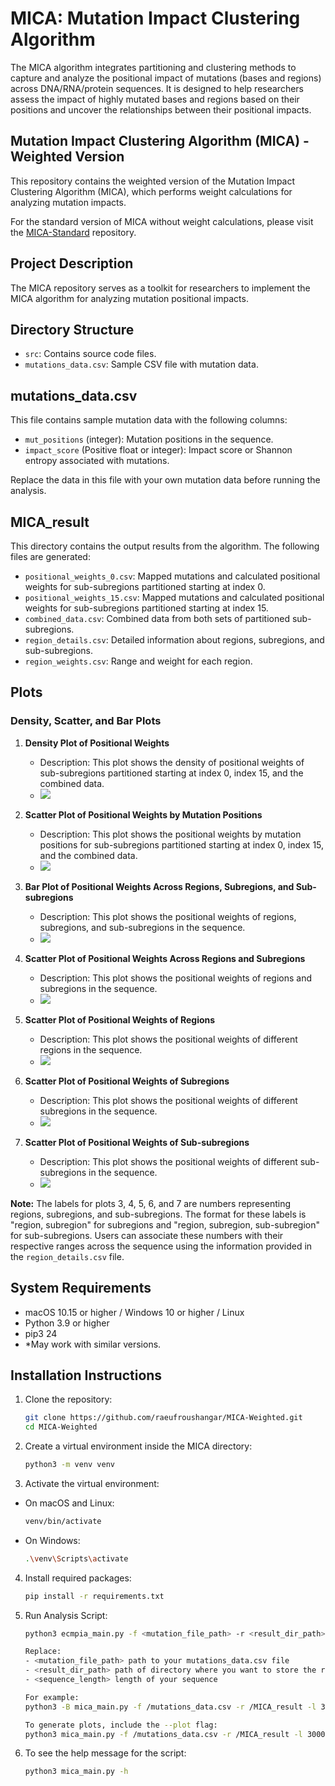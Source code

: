# MICA: Mutation Impact Clustering Algorithm

The MICA algorithm integrates partitioning and clustering methods to capture and analyze the positional impact of mutations (bases and regions) across DNA/RNA/protein sequences. It is designed to help researchers assess the impact of highly mutated bases and regions based on their positions and uncover the relationships between their positional impacts.

## Mutation Impact Clustering Algorithm (MICA) - Weighted Version

This repository contains the weighted version of the Mutation Impact Clustering Algorithm (MICA), which performs weight calculations for analyzing mutation impacts.

For the standard version of MICA without weight calculations, please visit the [MICA-Standard](https://github.com/yourusername/MICA-Standard) repository.

## Project Description

The MICA repository serves as a toolkit for researchers to implement the MICA algorithm for analyzing mutation positional impacts.

## Directory Structure

- `src`: Contains source code files.
- `mutations_data.csv`: Sample CSV file with mutation data.

## mutations_data.csv

This file contains sample mutation data with the following columns:
- `mut_positions` (integer): Mutation positions in the sequence.
- `impact_score` (Positive float or integer): Impact score or Shannon entropy associated with mutations.

Replace the data in this file with your own mutation data before running the analysis.

## MICA_result

This directory contains the output results from the algorithm. The following files are generated:
- `positional_weights_0.csv`: Mapped mutations and calculated positional weights for sub-subregions partitioned starting at index 0.
- `positional_weights_15.csv`: Mapped mutations and calculated positional weights for sub-subregions partitioned starting at index 15.
- `combined_data.csv`: Combined data from both sets of partitioned sub-subregions.
- `region_details.csv`: Detailed information about regions, subregions, and sub-subregions.
- `region_weights.csv`: Range and weight for each region.

## Plots

### Density, Scatter, and Bar Plots

1. **Density Plot of Positional Weights**
   - Description: This plot shows the density of positional weights of sub-subregions partitioned starting at index 0, index 15, and the combined data.
   - ![](MICA_result/positional_weight_density_plot.png)

2. **Scatter Plot of Positional Weights by Mutation Positions**
   - Description: This plot shows the positional weights by mutation positions for sub-subregions partitioned starting at index 0, index 15, and the combined data.
   - ![](MICA_result/positional_weights_by_mutation_positions.png)

3. **Bar Plot of Positional Weights Across Regions, Subregions, and Sub-subregions**
   - Description: This plot shows the positional weights of regions, subregions, and sub-subregions in the sequence.
   - ![](MICA_result/positional_weights_of_regions_subregions_subsubregions.png)

4. **Scatter Plot of Positional Weights Across Regions and Subregions**
   - Description: This plot shows the positional weights of regions and subregions in the sequence.
   - ![](MICA_result/positional_weights_of_regions_subregions.png)

5. **Scatter Plot of Positional Weights of Regions**
   - Description: This plot shows the positional weights of different regions in the sequence.
   - ![](MICA_result/positional_weights_regions.png)

6. **Scatter Plot of Positional Weights of Subregions**
   - Description: This plot shows the positional weights of different subregions in the sequence.
   - ![](MICA_result/positional_weights_subregions.png)

7. **Scatter Plot of Positional Weights of Sub-subregions**
   - Description: This plot shows the positional weights of different sub-subregions in the sequence.
   - ![](MICA_result/positional_weights_subsubregions.png)

**Note:** The labels for plots 3, 4, 5, 6, and 7 are numbers representing regions, subregions, and sub-subregions. The format for these labels is "region, subregion" for subregions and "region, subregion, sub-subregion" for sub-subregions. Users can associate these numbers with their respective ranges across the sequence using the information provided in the `region_details.csv` file.

## System Requirements

- macOS 10.15 or higher / Windows 10 or higher / Linux
- Python 3.9 or higher
- pip3 24
- *May work with similar versions.

## Installation Instructions

1. Clone the repository:
   ```bash
   git clone https://github.com/raeufroushangar/MICA-Weighted.git
   cd MICA-Weighted


2. Create a virtual environment inside the MICA directory:
   ```bash
   python3 -m venv venv

3. Activate the virtual environment:

- On macOS and Linux:
   ```bash
   venv/bin/activate
- On Windows:
   ```bash
   .\venv\Scripts\activate

4. Install required packages:
   ```bash
   pip install -r requirements.txt

5. Run Analysis Script:
   ```bash
   python3 ecmpia_main.py -f <mutation_file_path> -r <result_dir_path> -l <sequence_length>

   Replace: 
   - <mutation_file_path> path to your mutations_data.csv file
   - <result_dir_path> path of directory where you want to store the results
   - <sequence_length> length of your sequence
   
   For example:
   python3 -B mica_main.py -f /mutations_data.csv -r /MICA_result -l 30000

   To generate plots, include the --plot flag:
   python3 mica_main.py -f /mutations_data.csv -r /MICA_result -l 30000 --plot


6. To see the help message for the script:
   ```bash
   python3 mica_main.py -h
